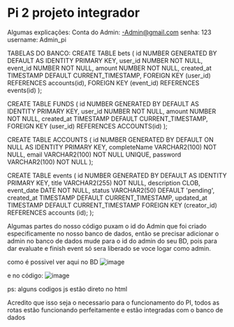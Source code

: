 # Pi 2 projeto integrador
Algumas explicações:
Conta do Admin:
-Admin@gmail.com
senha: 123 
username: Admin_pi

TABELAS DO BANCO: 
CREATE TABLE bets (
    id NUMBER GENERATED BY DEFAULT AS IDENTITY PRIMARY KEY,
    user_id NUMBER NOT NULL,
    event_id NUMBER NOT NULL,
    amount NUMBER NOT NULL,
    created_at TIMESTAMP DEFAULT CURRENT_TIMESTAMP,
    FOREIGN KEY (user_id) REFERENCES accounts(id),
    FOREIGN KEY (event_id) REFERENCES events(id)
);

CREATE TABLE FUNDS (
    id NUMBER GENERATED BY DEFAULT AS IDENTITY PRIMARY KEY,
    user_id NUMBER NOT NULL, 
    amount NUMBER NOT NULL,
    created_at TIMESTAMP DEFAULT CURRENT_TIMESTAMP,
    FOREIGN KEY (user_id) REFERENCES ACCOUNTS(id)
);

CREATE TABLE ACCOUNTS (
    id NUMBER GENERATED BY DEFAULT ON NULL AS IDENTITY PRIMARY KEY,
    completeName VARCHAR2(100) NOT NULL,
    email VARCHAR2(100) NOT NULL UNIQUE,
    password VARCHAR2(100) NOT NULL
);

CREATE TABLE events (
    id NUMBER GENERATED BY DEFAULT AS IDENTITY PRIMARY KEY,
    title VARCHAR2(255) NOT NULL,
    description CLOB,
    event_date DATE NOT NULL,
    status VARCHAR2(50) DEFAULT 'pending', 
    created_at TIMESTAMP DEFAULT CURRENT_TIMESTAMP,
    updated_at TIMESTAMP DEFAULT CURRENT_TIMESTAMP
    FOREIGN KEY (creator_id)
    REFERENCES accounts (id);
);    

Algumas partes do nosso código puxam o id do Admin que foi criado especificamente no nosso banco de dados, então se precisar adicionar o admin no banco de dados mude para o id do admin do seu BD, pois para dar evaluate e finish event só sera liberado se voce logar como admin.

como é possivel ver aqui no BD
![image](https://github.com/user-attachments/assets/e6de4bab-d713-4971-ad44-453fa289bce4)

e no código:
![image](https://github.com/user-attachments/assets/bcac5418-1265-4bfe-92de-1f6b4c95f070)


ps: alguns codigos js estão direto no html


Acredito que isso seja o necessario para o funcionamento do PI, todos as rotas estão funcionando perfeitamente e estão integradas com o banco de dados 



